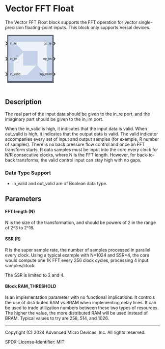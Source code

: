 # Vector FFT Float

The Vector FFT Float block supports the FFT operation for vector 
single-precision floating-point inputs. This block only supports Versal devices.

![](./Images/block.png)

## Description

The real part of the input data should be given to the in_re port, 
and the imaginary part should be given to the in_im port.

When the in_valid is high, it indicates that the input data is valid. 
When out_valid is high, it indicates that the output data is valid. 
The valid indicator accompanies every set of input and output samples 
(for example, R number of samples). There is no back pressure flow control 
and once an FFT transform starts, R data samples must be input into the 
core every clock for N/R consecutive clocks, where N is the FFT length. 
However, for back-to-back transforms, the valid control input can stay 
high with no gaps.

### Data Type Support

- in_valid and out_valid are of Boolean data type.

## Parameters

#### FFT length (N) 
N is the size of the transformation, and should be powers
of 2 in the range of 2^3 to 2^16. 

#### SSR (R)
R is the super sample rate, the
number of samples processed in parallel every clock. Using a typical
example with N=1024 and SSR=4, the core would compute one 1K FFT every
256 clock cycles, processing 4 input samples/clock. 

The SSR is limited to 2 and 4.

#### Block RAM_THRESHOLD 
Is an implementation parameter with no functional implications. It controls 
the use of distributed RAM vs BRAM when implementing delay lines. It can 
be used to trade utilization numbers between these two types of resources. 
The higher the value, the more distributed RAM will be used instead of 
BRAM. Typical values to try are 258, 514, and 1026.


--------------
Copyright (C) 2024 Advanced Micro Devices, Inc.
All rights reserved.

SPDX-License-Identifier: MIT
